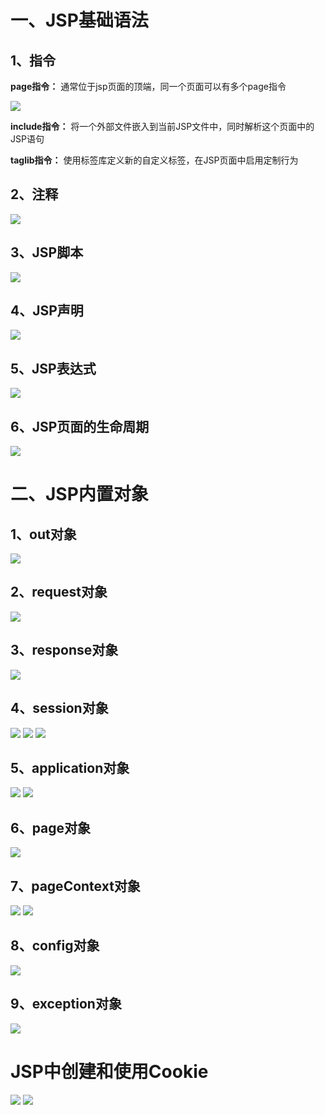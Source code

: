 # 一、JSP基础语法
## 1、指令
**page指令：** 通常位于jsp页面的顶端，同一个页面可以有多个page指令

![](http://m.qpic.cn/psb?/V12X9A3m33wlIQ/H20MRZhmHGyx2Cn*5yz*IX99q3GRhIldbxxrPA1JyyM!/b/dAsBAAAAAAAA&bo=GgNmARoDZgEDByI!&rf=viewer_4)

**include指令：** 将一个外部文件嵌入到当前JSP文件中，同时解析这个页面中的JSP语句

**taglib指令：** 使用标签库定义新的自定义标签，在JSP页面中启用定制行为

## 2、注释
![](http://m.qpic.cn/psb?/V12X9A3m33wlIQ/GrDELDNDHPQJov7DtUzAEf6k0BaGUlStaAClsK*E5jc!/b/dDABAAAAAAAA&bo=IwOzAQAAAAADB7A!&rf=viewer_4)

## 3、JSP脚本
![](http://m.qpic.cn/psb?/V12X9A3m33wlIQ/z2LNUrmzpOFIB0RgZQz8Y5snmF96mIu0bMgOaZcXTYs!/b/dFQBAAAAAAAA&bo=7gKaAAAAAAADB1Q!&rf=viewer_4)

## 4、JSP声明
![](http://m.qpic.cn/psb?/V12X9A3m33wlIQ/Rq8YxmsHLwy8uv.zC33WgvFtkznOspvoMUT6yEt6DKA!/b/dDUBAAAAAAAA&bo=7AKRAAAAAAADB10!&rf=viewer_4)

## 5、JSP表达式
![](http://m.qpic.cn/psb?/V12X9A3m33wlIQ/pDCqtLvlic.ZYUAl3qoqA4bQXOzT3qkBUv3pzvxjvqU!/b/dFIBAAAAAAAA&bo=7QKYAAAAAAADB1U!&rf=viewer_4)

## 6、JSP页面的生命周期
![](http://m.qpic.cn/psb?/V12X9A3m33wlIQ/DuEOfjqOoXp7VWcXVV2O68642BXMTNFkmS7r9IDsM68!/b/dDEBAAAAAAAA&bo=lANkAQAAAAADB9A!&rf=viewer_4)

# 二、JSP内置对象
## 1、out对象
![](http://m.qpic.cn/psb?/V12X9A3m33wlIQ/9IQSfPXbp.OpLQV44mG7QJxm6JDsSU6CUWwBxJZoy8Y!/b/dFQBAAAAAAAA&bo=2gWAAiAGngIDCcs!&rf=viewer_4)

## 2、request对象
![](http://m.qpic.cn/psb?/V12X9A3m33wlIQ/QvAe777ofQVUD.C68axFXMhhNd7Fdke350VJiALlqx4!/b/dFMBAAAAAAAA&bo=QAYuAgAAAAADB0g!&rf=viewer_4)

## 3、response对象
![](http://m.qpic.cn/psb?/V12X9A3m33wlIQ/EtUjdgyjN8JrBJsxYXQIlenh10sXt7CIijU8Asin0t0!/b/dC4BAAAAAAAA&bo=MAYaAjAGGgIDCSw!&rf=viewer_4)

## 4、session对象
![](http://m.qpic.cn/psb?/V12X9A3m33wlIQ/dF41KeZynrhvmmjUH6KawnGXKUO**Tz43Dt*MrxiI7E!/b/dC8BAAAAAAAA&bo=SwZrAQAAAAADBwU!&rf=viewer_4)
![](http://m.qpic.cn/psb?/V12X9A3m33wlIQ/NXHx0L0yqO95ygoxO*D5fkB5DHp52kuLGr*YzfRKa0A!/b/dFIBAAAAAAAA&bo=SQZSAgAAAAADBz0!&rf=viewer_4)
![](http://m.qpic.cn/psb?/V12X9A3m33wlIQ/hpN6HU0gXk0s8kFq5mQfBocVBQVgYVHzgsznQzNc.rs!/b/dDUBAAAAAAAA&bo=pAazAgAAAAADBzE!&rf=viewer_4)

## 5、application对象
![](http://m.qpic.cn/psb?/V12X9A3m33wlIQ/BC3WXtd2Uq9CaQ68Ti4yYIcRY6VeCkeLO1sGY1AdWW4!/b/dDUBAAAAAAAA&bo=KwaLAQAAAAADB4U!&rf=viewer_4)
![](http://m.qpic.cn/psb?/V12X9A3m33wlIQ/xlq3*zeCvLbCepoUR51txW*qZMdRKl78AupzDiCzVrU!/b/dDABAAAAAAAA&bo=rQXSAQAAAAADB1k!&rf=viewer_4)

## 6、page对象
![](http://m.qpic.cn/psb?/V12X9A3m33wlIQ/vCIJlh5LYmbetzjAyQQUT5JRehmDnyl7rJNK6gugaFM!/b/dFIBAAAAAAAA&bo=RgaeAgAAAAADB*4!&rf=viewer_4)

## 7、pageContext对象
![](http://m.qpic.cn/psb?/V12X9A3m33wlIQ/KbwDzWutrOghJq97q7sCS2gG2xQPDvNGaNlwdoqEXIY!/b/dDIBAAAAAAAA&bo=gwUOAQAAAAADB6s!&rf=viewer_4)
![](http://m.qpic.cn/psb?/V12X9A3m33wlIQ/TV5fvgZLx7ewl6p2Zfzq6E6s657wDkbll7TXKbeC7bY!/b/dFMBAAAAAAAA&bo=KQZ8AgAAAAADB3M!&rf=viewer_4)

## 8、config对象
![](http://m.qpic.cn/psb?/V12X9A3m33wlIQ/b8RLPam84kUldXGx9rWe7H0K8ijez9QKDH89zHmpmoE!/b/dDUBAAAAAAAA&bo=WwZ*AQAAAAADBwE!&rf=viewer_4)

## 9、exception对象
![](http://m.qpic.cn/psb?/V12X9A3m33wlIQ/rdNHLYDS38lbWXv34qrGh8UrgOmcIadCTU5pK82nMKo!/b/dFMBAAAAAAAA&bo=RgaxAUYGsQEDCSw!&rf=viewer_4)

# JSP中创建和使用Cookie
![](http://m.qpic.cn/psb?/V12X9A3m33wlIQ/a9U.5oD5*81jX*8TSqeHUG15mpDT.WqFJNUe.dCKzcw!/b/dFIBAAAAAAAA&bo=GQW8ARkFvAEDCSw!&rf=viewer_4)
![](http://m.qpic.cn/psb?/V12X9A3m33wlIQ/O5FlBG5IuyHEsfdBIqVeb*rbaZKfeukxbio29.OSfJo!/b/dDEBAAAAAAAA&bo=aQYiAmkGIgIDCSw!&rf=viewer_4)
